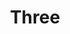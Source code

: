 ---
title: Three
tags: ["three", "trio", "triplet", "third", "thrice", "multiple", "trilogy"]
icon: three
svg: '<svg xmlns="http://www.w3.org/2000/svg" width="24" height="24" fill="none" viewBox="0 0 24 24" stroke-width="1.5" stroke-linecap="round" stroke-linejoin="round" stroke="currentColor"><path d="M8.75 9.493c0-3.324 6.25-3.324 6.25 0 0 0 0 2.507-3.125 2.507C15 12 15 14.507 15 14.507c0 3.324-6.25 3.324-6.25 0"/></svg>'
---